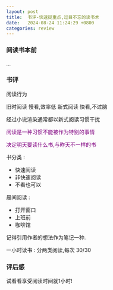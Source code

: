 ```yaml
---
layout: post
title:  书评-快速捉重点,过目不忘的读书术
date:   2024-08-24 11:24:29 +0800
categories: review
---
```


### 阅读书本前

...

### 书评

阅读行为

旧时阅读 慢看,效率低
新式阅读 快看,不过脑

经过小说渲染通常都以新式阅读习惯干扰

<p style='color: purple;'>阅读是一种习惯不能被作为特别的事情</p>

<p style='color: purple;'>决定明天要读什么书,与昨天不一样的书</p>

书分类 :
- 快速阅读
- 非快速阅读
- 不看也可以

晨间阅读 :
- 打开窗口 
- 上班前
- 咖啡馆

记得引用作者的想法作为笔记一种.

一小时读书 : 分两类阅读,每次 30/30

### 评后感

试看看享受阅读时间就1小时! 